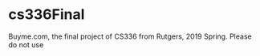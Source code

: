 # cs336Final
 
Buyme.com, the final project of CS336 from Rutgers, 2019 Spring. 
Please do not use 
